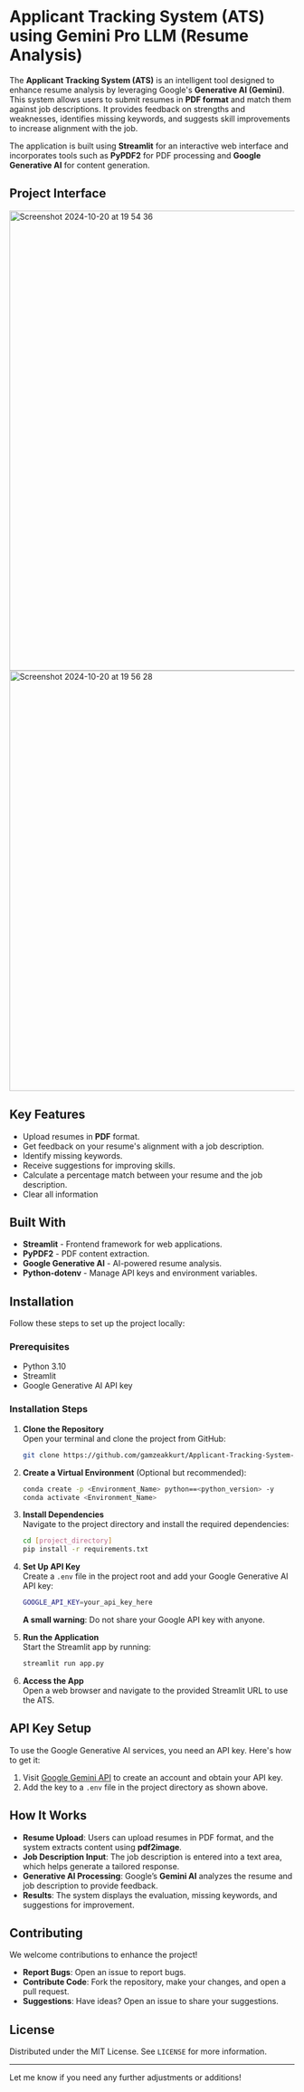 # Applicant Tracking System (ATS) using Gemini Pro LLM (Resume Analysis)


The **Applicant Tracking System (ATS)** is an intelligent tool designed to enhance resume analysis by leveraging Google's **Generative AI (Gemini)**. This system allows users to submit resumes in **PDF format** and match them against job descriptions. It provides feedback on strengths and weaknesses, identifies missing keywords, and suggests skill improvements to increase alignment with the job.

The application is built using **Streamlit** for an interactive web interface and incorporates tools such as **PyPDF2** for PDF processing and **Google Generative AI** for content generation.

## Project Interface

<img width="813" alt="Screenshot 2024-10-20 at 19 54 36" src="https://github.com/user-attachments/assets/1158168f-8ced-4f3f-9bf5-c73dbb88da81">
<img width="743" alt="Screenshot 2024-10-20 at 19 56 28" src="https://github.com/user-attachments/assets/7b5149e4-1c0c-4c1a-80dc-37a3491d3920">

## Key Features

- Upload resumes in **PDF** format.
- Get feedback on your resume's alignment with a job description.
- Identify missing keywords.
- Receive suggestions for improving skills.
- Calculate a percentage match between your resume and the job description.
- Clear all information

## Built With

- **Streamlit** - Frontend framework for web applications.
- **PyPDF2** - PDF content extraction.
- **Google Generative AI** - AI-powered resume analysis.
- **Python-dotenv** - Manage API keys and environment variables.

## Installation

Follow these steps to set up the project locally:

### Prerequisites

- Python 3.10
- Streamlit
- Google Generative AI API key

### Installation Steps

1. **Clone the Repository**  
   Open your terminal and clone the project from GitHub:
   ```bash
   git clone https://github.com/gamzeakkurt/Applicant-Tracking-System-ATS-using-Gemini-Pro-LLM.git
   ```

2. **Create a Virtual Environment** (Optional but recommended):
   ```bash
   conda create -p <Environment_Name> python==<python_version> -y
   conda activate <Environment_Name>
   ```

3. **Install Dependencies**  
   Navigate to the project directory and install the required dependencies:
   ```bash
   cd [project_directory]
   pip install -r requirements.txt
   ```

4. **Set Up API Key**  
   Create a `.env` file in the project root and add your Google Generative AI API key:
   ```bash
   GOOGLE_API_KEY=your_api_key_here
   ```
   **A small warning**: Do not share your Google API key with anyone.

5. **Run the Application**  
   Start the Streamlit app by running:
   ```bash
   streamlit run app.py
   ```

6. **Access the App**  
   Open a web browser and navigate to the provided Streamlit URL to use the ATS.

## API Key Setup

To use the Google Generative AI services, you need an API key. Here's how to get it:

1. Visit [Google Gemini API](https://ai.google.dev/#gemini-api) to create an account and obtain your API key.
2. Add the key to a `.env` file in the project directory as shown above.

## How It Works

- **Resume Upload**: Users can upload resumes in PDF format, and the system extracts content using **pdf2image**.
- **Job Description Input**: The job description is entered into a text area, which helps generate a tailored response.
- **Generative AI Processing**: Google’s **Gemini AI** analyzes the resume and job description to provide feedback.
- **Results**: The system displays the evaluation, missing keywords, and suggestions for improvement.

## Contributing

We welcome contributions to enhance the project!

- **Report Bugs**: Open an issue to report bugs.
- **Contribute Code**: Fork the repository, make your changes, and open a pull request.
- **Suggestions**: Have ideas? Open an issue to share your suggestions.

## License

Distributed under the MIT License. See `LICENSE` for more information.

---

Let me know if you need any further adjustments or additions!
